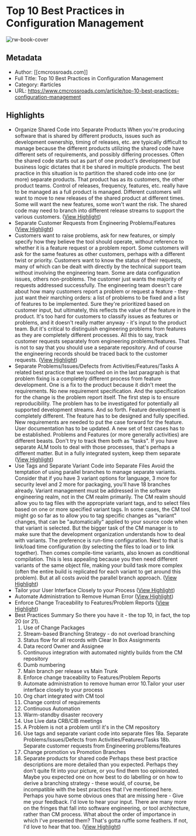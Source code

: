 # Top 10 Best Practices in Configuration Management

![rw-book-cover](https://readwise-assets.s3.amazonaws.com/static/images/article0.00998d930354.png)

## Metadata
- Author: [[cmcrossroads.com]]
- Full Title: Top 10 Best Practices in Configuration Management
- Category: #articles
- URL: https://www.cmcrossroads.com/article/top-10-best-practices-configuration-management

## Highlights
- Organize Shared Code into Separate Products
  When you're producing software that is shared by different products, issues such as development ownership, timing of releases, etc. are typically difficult to manage because the different products utilizing the shared code have different sets of requirements, and possibly differing processes. Often the shared code starts out as part of one product's
  development but business logic dictates that it be shared in multiple products. 
  The best practice in this situation is to partition the shared code into one (or more) separate products. That product has as its customers, the other product teams. Control of releases, frequency, features, etc. really have to be managed as a full product is
  managed. Different customers will want to move to new releases of the shared product at different times. Some will want the new features, some won't want the risk. The shared code may need to branch into different release streams to support the various customers. ([View Highlight](https://instapaper.com/read/1362928999/14671677))
- Separate Customer Requests from Engineering Problems/Features ([View Highlight](https://instapaper.com/read/1362928999/14671680))
- Customers want to raise problems, ask for new features, or simply specify how
  they believe the tool should operate, without reference to whether it is a feature request or a problem report. Some customers will ask for the same features as other customers, perhaps with a different twist or priority. Customers want to know the status of their requests, many of which can be dealt with directly by the technical support team
  without involving the engineering team. Some are data configuration issues, others non-problems. The customer just wants the majority of requests addressed successfully. 
  The engineering team doesn't care about how many customers report a problem or request a feature - they just want their marching orders: a list of problems to be fixed
  and a list of features to be implemented. Sure they're prioritized based on customer input, but ultimately, this reflects the value of the feature in the product. It's too hard for customers to classify issues as features or problems, and it doesn't really matter anyway - it's input to the product team. But it's critical to distinguish engineering problems from features as they are completely different processes. All this to say, track customer requests separately from engineering problems/features. That is not to say that you should use a separate repository. And of course the engineering records should be
  traced back to the customer requests. ([View Highlight](https://instapaper.com/read/1362928999/14671681))
- Separate Problems/Issues/Defects from Activities/Features/Tasks
  A related best practice that we touched on in the last paragraph is that problem fixing is a completely different process from feature development. One is a fix to the product because it didn't meet the requirements. No new requirement specification. And the specification for the change is the problem report itself. The first step is to ensure reproducibility. The problem has to be investigated for potentially all supported development streams. And so forth. 
  Feature development is completely different. The feature has to be designed and fully specified. New requirements are needed to put the case forward for the feature. User documentation has to be updated. A new set of test cases has to be established. Problems and Features (or more generally activities) are different beasts. Don't try to track them both as "tasks". If you have separate ALM tools to deal with those processes, that's perhaps a different matter. But in a fully integrated system, keep them separate ([View Highlight](https://instapaper.com/read/1362928999/14671682))
- Use Tags and Separate Variant Code into Separate Files
  Avoid the temptation of using parallel branches to manage separate variants. Consider that if you have 3 variant options for language, 3 more for security level and 2 more for packaging, you'll have 18 branches already. Variant management must be addressed in the software engineering realm, not in the CM realm primarily.
  The CM realm should allow you to tag files with the appropriate variant tags, and to
  select files based on one or more specified variant tags. In some cases, the CM tool might go so far as to allow you to tag specific changes as "variant" changes, that can be "automatically" applied to your source code when that variant is selected. 
  But the bigger task of the CM manager is to make sure that the development
  organization understands how to deal with variants. The preference is run-time configuration. Next to that is link/load time configuration (by selecting the files to load or to link together). Then comes compile-time variants, also known as conditional compilation. This is less appealing because you then need different variants of the same object file, making your build task more complex (often the entire build is replicated for each variant to get around this problem). But at all costs avoid the parallel branch approach. ([View Highlight](https://instapaper.com/read/1362928999/14671683))
- Tailor your User Interface Closely to your Process ([View Highlight](https://instapaper.com/read/1362928999/14671688))
- Automate Administration to Remove Human Error ([View Highlight](https://instapaper.com/read/1362928999/14671689))
- Enforce Change Traceability to Features/Problem Reports ([View Highlight](https://instapaper.com/read/1362928999/14671690))
- Best Practices Summary
  So there you have it - the top 10, in fact, the top 20 (or 21).
  1. Use of Change Packages
  2. Stream-based Branching Strategy - do not overload branching
  3. Status flow for all records with Clear In Box Assignments
  4. Data record Owner and Assignee
  5. Continuous integration with automated nightly builds from the CM repository
  6. Dumb numbering
  7. Main branch per release vs Main Trunk
  8. Enforce change traceability to Features/Problem Reports
  9. Automate administration to remove human error
  10.Tailor your user interface closely to your process
  11. Org chart integrated with CM tool
  12. Change control of requirements
  13. Continuous Automation
  14. Warm-standby disaster recovery
  15. Use Live data CRB/CIB meetings
  16. A Problem is not a problem until it's in the CM repository
  17. Use tags and separate variant code into separate files
  18a. Separate Problems/Issues/Defects from Activities/Features/Tasks
  18b. Separate customer requests from Engineering problems/features
  19. Change promotion vs Promotion Branches
  20. Separate products for shared code
  Perhaps these best practice descriptions are more detailed than you expected. 
  Perhaps they don't quite fit into your picture, or you find them too opinionated. Maybe you expected one on how best to do labelling or on how to derive a branching strategy - these would, of course, be incompatible with the best practices that I've mentioned here. Perhaps you have some obvious ones that are missing here - Give me your feedback. I'd love to hear your input. There are many more on the fringes that fall into software engineering, or tool architecture, rather than CM process. What about the order of importance in which I've presented them? That's gotta ruffle some feathers. If not, I'd
  love to hear that too. ([View Highlight](https://instapaper.com/read/1362928999/14671695))
